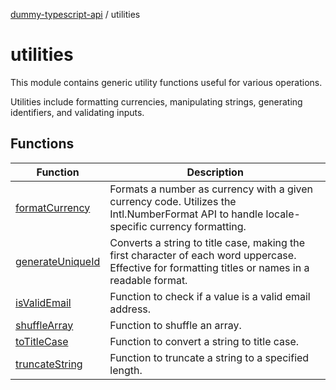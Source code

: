 [dummy-typescript-api](../index.md) / utilities

# utilities

This module contains generic utility functions useful for various operations.

Utilities include formatting currencies, manipulating strings, generating identifiers, and validating inputs.

## Functions

| Function | Description |
| ------ | ------ |
| [formatCurrency](functions/formatCurrency.md) | Formats a number as currency with a given currency code. Utilizes the Intl.NumberFormat API to handle locale-specific currency formatting. |
| [generateUniqueId](functions/generateUniqueId.md) | Converts a string to title case, making the first character of each word uppercase. Effective for formatting titles or names in a readable format. |
| [isValidEmail](functions/isValidEmail.md) | Function to check if a value is a valid email address. |
| [shuffleArray](functions/shuffleArray.md) | Function to shuffle an array. |
| [toTitleCase](functions/toTitleCase.md) | Function to convert a string to title case. |
| [truncateString](functions/truncateString.md) | Function to truncate a string to a specified length. |
